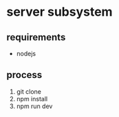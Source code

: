 # server subsystem

## requirements

- nodejs

## process

1. git clone
2. npm install
3. npm run dev
